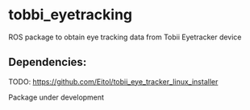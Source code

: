 # tobbi_eyetracking

ROS package to obtain eye tracking data from Tobii Eyetracker device


## Dependencies:

TODO: https://github.com/Eitol/tobii_eye_tracker_linux_installer 

Package under development
